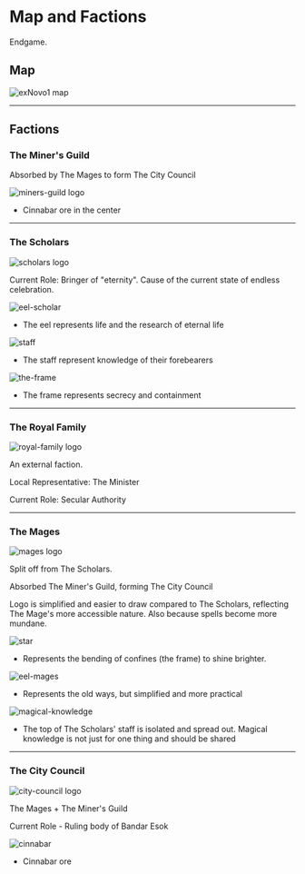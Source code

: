 Map and Factions
========================

Endgame.


## Map

![exNovo1 map](../../../media/exNovo1%20map.jpg)



---

## Factions

### The Miner's Guild

Absorbed by The Mages to form The City Council

![miners-guild logo](../../../media/miners-guild.jpg)


- Cinnabar ore in the center

---

###  The Scholars

![scholars logo](../../../media/scholars.jpg)


Current Role: Bringer of "eternity". Cause of the current state of endless celebration.


![eel-scholar](../../../media/eel-scholar.jpg)


- The eel represents life and the research of eternal life


![staff](../../../media/staff.jpg)


- The staff represent knowledge of their forebearers


![the-frame](../../../media/the-frame.jpg)


- The frame represents secrecy and containment

---

### The Royal Family

![royal-family logo](../../../media/royal-family.jpg)


An external faction. 

Local Representative: The Minister

Current Role: Secular Authority

---

### The Mages

![mages logo](../../../media/mages.jpg)


Split off from The Scholars.

Absorbed The Miner's Guild, forming The City Council

Logo is simplified and easier to draw compared to The Scholars, reflecting The Mage's more accessible nature. Also because spells become more mundane.

![star](../../../media/star.jpg)

- Represents the bending of confines (the frame) to shine brighter.

![eel-mages](../../../media/eel-mages.jpg)

- Represents the old ways, but simplified and more practical

![magical-knowledge](../../../media/magical-knowledge.jpg)

- The top of The Scholars' staff is isolated and spread out. Magical knowledge is not just for one thing and should be shared

---

### The City Council

![city-council logo](../../../media/city-council.jpg)


The Mages + The Miner's Guild

Current Role - Ruling body of Bandar Esok

![cinnabar](../../../media/cinnabar.jpg)

- Cinnabar ore













